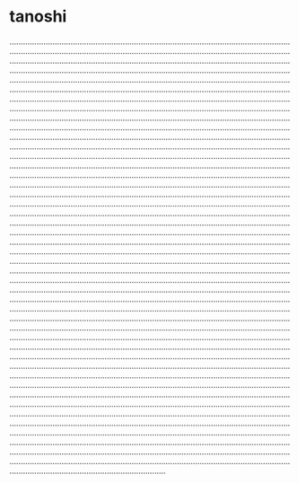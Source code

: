 # tanoshi

.................................................................................................................................................................................................................................................................................................................................................................................................................................................................................................................................................................................................................................................................................................................................................................................................................................................................................................................................................................................................................................................................................................................................................................................................................................................................................................................................................................................................................................................................................................................................................................................................................................................................................................................................................................................................................................................................................................................................................................................................................................................................................................................................................................................................................................................................................................................................................................................................................................................................................................................................................................................................................................................................................................................................................................................................................................................................................................................................................................................................................................................................................................................................................................................................................................................................................................................................................................................................................................................................................................................................................................................................................................................................................................................................................................................................................................................................................................................................................................................................................................................................................................................................................................................................................................................................................................................................................................................................................................................................................................................................................................................................................................................................................................................................................................................................................................................................................................................................................................................................................................................................................................................................................................................................................................................................................................................................................................................................................................................................................................................................................................................................................................................................................................................................................................................................................................................................................